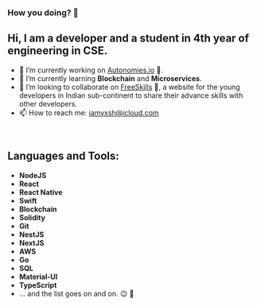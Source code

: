 ### How you doing? 👋

## Hi, I am a developer and a student in 4th year of engineering in CSE.

- 🔭 I’m currently working on [Autonomies.io](https://www.autonomies.io/) 🎸.
- 🌱 I’m currently learning __Blockchain__ and __Microservices__.
- 👯 I’m looking to collaborate on [FreeSkills](https://github.com/Free-Skills) 🦋, a website for the young developers in Indian sub-continent to share their advance skills with other developers.
- 📫 How to reach me: iamyxsh@icloud.com

<br />

## Languages and Tools: 

- __NodeJS__
- __React__
- __React Native__
- __Swift__
- __Blockchain__
- __Solidity__
- __Git__
- __NestJS__
- __NextJS__
- __AWS__
- __Go__
- __SQL__
- __Material-UI__
- __TypeScript__
- ... and the list goes on and on. 😉 🙈
